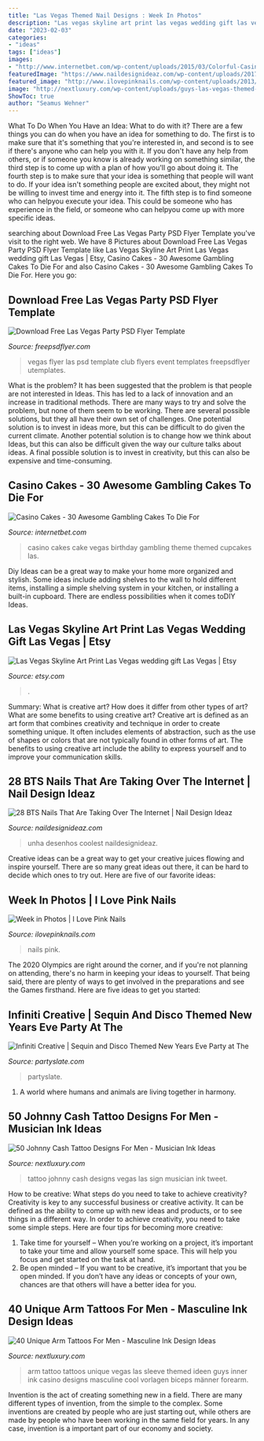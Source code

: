 ```yaml
---
title: "Las Vegas Themed Nail Designs : Week In Photos"
description: "Las vegas skyline art print las vegas wedding gift las vegas"
date: "2023-02-03"
categories:
- "ideas"
tags: ["ideas"]
images:
- "http://www.internetbet.com/wp-content/uploads/2015/03/Colorful-Casino-Cake-With-Vegas-Sign.jpg"
featuredImage: "https://www.naildesignideaz.com/wp-content/uploads/2017/12/BTS-Army-Nail-Design.jpg"
featured_image: "http://www.ilovepinknails.com/wp-content/uploads/2013/05/Black-and-Pink-Nails.jpg"
image: "http://nextluxury.com/wp-content/uploads/guys-las-vegas-themed-sleeve-unique-arm-tattoo.jpg"
ShowToc: true
author: "Seamus Wehner"
---
```



What To Do When You Have an Idea: What to do with it?
There are a few things you can do when you have an idea for something to do. The first is to make sure that it's something that you're interested in, and second is to see if there's anyone who can help you with it. If you don't have any help from others, or if someone you know is already working on something similar, the third step is to come up with a plan of how you'll go about doing it. The fourth step is to make sure that your idea is something that people will want to do. If your idea isn't something people are excited about, they might not be willing to invest time and energy into it. The fifth step is to find someone who can helpyou execute your idea. This could be someone who has experience in the field, or someone who can helpyou come up with more specific ideas.

	

		
searching about Download Free Las Vegas Party PSD Flyer Template you've visit to the right web. We have 8 Pictures about Download Free Las Vegas Party PSD Flyer Template like Las Vegas Skyline Art Print Las Vegas wedding gift Las Vegas | Etsy, Casino Cakes - 30 Awesome Gambling Cakes To Die For and also Casino Cakes - 30 Awesome Gambling Cakes To Die For. Here you go:
		
    
## Download Free Las Vegas Party PSD Flyer Template

<img loading=lazy src="http://freepsdflyer.com/wp-content/uploads/2015/06/free-las-vegas-flyer-psd-template-facebook-cover1.jpg" onerror="this.onerror=null;this.src='https://tse2.mm.bing.net/th?id=OIP.LlLJAuxPQM2Iw2X2WfT2mQHaKu&amp;pid=15.1';" alt="Download Free Las Vegas Party PSD Flyer Template">

_Source: freepsdflyer.com_

>vegas flyer las psd template club flyers event templates freepsdflyer utemplates. 

	

What is the problem?
It has been suggested that the problem is that people are not interested in Ideas. This has led to a lack of innovation and an increase in traditional methods. There are many ways to try and solve the problem, but none of them seem to be working. There are several possible solutions, but they all have their own set of challenges. One potential solution is to invest in ideas more, but this can be difficult to do given the current climate. Another potential solution is to change how we think about Ideas, but this can also be difficult given the way our culture talks about ideas. A final possible solution is to invest in creativity, but this can also be expensive and time-consuming.

    
## Casino Cakes - 30 Awesome Gambling Cakes To Die For

<img loading=lazy src="http://www.internetbet.com/wp-content/uploads/2015/03/Colorful-Casino-Cake-With-Vegas-Sign.jpg" onerror="this.onerror=null;this.src='https://tse4.mm.bing.net/th?id=OIP.PAnqRxcstTw27sTKtLgwawHaLH&amp;pid=15.1';" alt="Casino Cakes - 30 Awesome Gambling Cakes To Die For">

_Source: internetbet.com_

>casino cakes cake vegas birthday gambling theme themed cupcakes las. 

	

Diy Ideas can be a great way to make your home more organized and stylish. Some ideas include adding shelves to the wall to hold different items, installing a simple shelving system in your kitchen, or installing a built-in cupboard. There are endless possibilities when it comes toDIY Ideas.

    
## Las Vegas Skyline Art Print Las Vegas Wedding Gift Las Vegas | Etsy

<img loading=lazy src="https://i.etsystatic.com/5859333/r/il/7363f9/1222465547/il_1588xN.1222465547_982v.jpg" onerror="this.onerror=null;this.src='https://tse2.mm.bing.net/th?id=OIP.834Qm8Odz8LFjNlNILueEwHaF7&amp;pid=15.1';" alt="Las Vegas Skyline Art Print Las Vegas wedding gift Las Vegas | Etsy">

_Source: etsy.com_

>. 

	

Summary: What is creative art? How does it differ from other types of art? What are some benefits to using creative art?
Creative art is defined as an art form that combines creativity and technique in order to create something unique. It often includes elements of abstraction, such as the use of shapes or colors that are not typically found in other forms of art. The benefits to using creative art include the ability to express yourself and to improve your communication skills.

    
## 28 BTS Nails That Are Taking Over The Internet | Nail Design Ideaz

<img loading=lazy src="https://www.naildesignideaz.com/wp-content/uploads/2017/12/BTS-Army-Nail-Design.jpg" onerror="this.onerror=null;this.src='https://tse1.mm.bing.net/th?id=OIP.kPDM5tGEfeoeA7g9rfAX7gHaGy&amp;pid=15.1';" alt="28 BTS Nails That Are Taking Over The Internet | Nail Design Ideaz">

_Source: naildesignideaz.com_

>unha desenhos coolest naildesignideaz. 

	

Creative ideas can be a great way to get your creative juices flowing and inspire yourself. There are so many great ideas out there, it can be hard to decide which ones to try out. Here are five of our favorite ideas: 

    
## Week In Photos | I Love Pink Nails

<img loading=lazy src="http://www.ilovepinknails.com/wp-content/uploads/2013/05/Black-and-Pink-Nails.jpg" onerror="this.onerror=null;this.src='https://tse2.mm.bing.net/th?id=OIP.ptCKjlxn0i81DswGTNxOvAHaJ4&amp;pid=15.1';" alt="Week in Photos | I Love Pink Nails">

_Source: ilovepinknails.com_

>nails pink. 

	

The 2020 Olympics are right around the corner, and if you're not planning on attending, there's no harm in keeping your ideas to yourself. That being said, there are plenty of ways to get involved in the preparations and see the Games firsthand. Here are five ideas to get you started: 

    
## Infiniti Creative | Sequin And Disco Themed New Years Eve Party At The

<img loading=lazy src="https://partyslate.imgix.net/photos/954125/photo-56e3ffce-d53e-4c47-924d-939f282c400f.jpg?w=1200&amp;h=630&amp;fit=crop&amp;crop=faces%2Cedges&amp;ixlib=js-2.3.1" onerror="this.onerror=null;this.src='https://tse2.mm.bing.net/th?id=OIP.iCd02kUQ4hgpjbdZrv0FcQHaD4&amp;pid=15.1';" alt="Infiniti Creative | Sequin and Disco Themed New Years Eve Party at The">

_Source: partyslate.com_

>partyslate. 

	

1. A world where humans and animals are living together in harmony. 

    
## 50 Johnny Cash Tattoo Designs For Men - Musician Ink Ideas

<img loading=lazy src="http://nextluxury.com/wp-content/uploads/male-with-cool-johnny-cash-las-vegas-sign-forearm-tattoo-design.jpg" onerror="this.onerror=null;this.src='https://tse3.mm.bing.net/th?id=OIP.0DPg3xjtg0T4zPy7yFSQfAHaJP&amp;pid=15.1';" alt="50 Johnny Cash Tattoo Designs For Men - Musician Ink Ideas">

_Source: nextluxury.com_

>tattoo johnny cash designs vegas las sign musician ink tweet. 

	

How to be creative: What steps do you need to take to achieve creativity?
Creativity is key to any successful business or creative activity. It can be defined as the ability to come up with new ideas and products, or to see things in a different way. In order to achieve creativity, you need to take some simple steps. Here are four tips for becoming more creative: 
1) Take time for yourself – When you’re working on a project, it’s important to take your time and allow yourself some space. This will help you focus and get started on the task at hand. 
2) Be open minded – If you want to be creative, it’s important that you be open minded. If you don’t have any ideas or concepts of your own, chances are that others will have a better idea for you.

    
## 40 Unique Arm Tattoos For Men - Masculine Ink Design Ideas

<img loading=lazy src="http://nextluxury.com/wp-content/uploads/guys-las-vegas-themed-sleeve-unique-arm-tattoo.jpg" onerror="this.onerror=null;this.src='https://tse1.mm.bing.net/th?id=OIP.qi6c1XqbCXg8XxxaThYM3QHaHa&amp;pid=15.1';" alt="40 Unique Arm Tattoos For Men - Masculine Ink Design Ideas">

_Source: nextluxury.com_

>arm tattoo tattoos unique vegas las sleeve themed ideen guys inner ink casino designs masculine cool vorlagen biceps männer forearm. 

	

Invention is the act of creating something new in a field. There are many different types of invention, from the simple to the complex. Some inventions are created by people who are just starting out, while others are made by people who have been working in the same field for years. In any case, invention is a important part of our economy and society.


